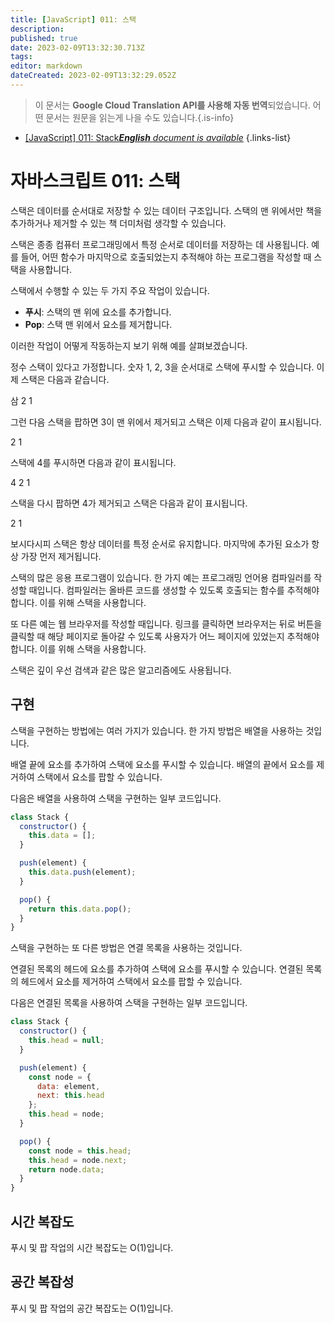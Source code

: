 ```yaml
---
title: [JavaScript] 011: 스택
description: 
published: true
date: 2023-02-09T13:32:30.713Z
tags: 
editor: markdown
dateCreated: 2023-02-09T13:32:29.052Z
---
```


> 이 문서는 **Google Cloud Translation API를 사용해 자동 번역**되었습니다.
어떤 문서는 원문을 읽는게 나을 수도 있습니다.{.is-info}



- [[JavaScript] 011: Stack***English** document is available*](/en/Knowledge-base/Algorithm/javascript-011-stack)
{.links-list}


# 자바스크립트 011: 스택

스택은 데이터를 순서대로 저장할 수 있는 데이터 구조입니다. 스택의 맨 위에서만 책을 추가하거나 제거할 수 있는 책 더미처럼 생각할 수 있습니다.

스택은 종종 컴퓨터 프로그래밍에서 특정 순서로 데이터를 저장하는 데 사용됩니다. 예를 들어, 어떤 함수가 마지막으로 호출되었는지 추적해야 하는 프로그램을 작성할 때 스택을 사용합니다.

스택에서 수행할 수 있는 두 가지 주요 작업이 있습니다.

- **푸시**: 스택의 맨 위에 요소를 추가합니다.
- **Pop**: 스택 맨 위에서 요소를 제거합니다.

이러한 작업이 어떻게 작동하는지 보기 위해 예를 살펴보겠습니다.

정수 스택이 있다고 가정합니다. 숫자 1, 2, 3을 순서대로 스택에 푸시할 수 있습니다. 이제 스택은 다음과 같습니다.

삼
2
1

그런 다음 스택을 팝하면 3이 맨 위에서 제거되고 스택은 이제 다음과 같이 표시됩니다.

2
1

스택에 4를 푸시하면 다음과 같이 표시됩니다.

4
2
1

스택을 다시 팝하면 4가 제거되고 스택은 다음과 같이 표시됩니다.

2
1

보시다시피 스택은 항상 데이터를 특정 순서로 유지합니다. 마지막에 추가된 요소가 항상 가장 먼저 제거됩니다.

스택의 많은 응용 프로그램이 있습니다. 한 가지 예는 프로그래밍 언어용 컴파일러를 작성할 때입니다. 컴파일러는 올바른 코드를 생성할 수 있도록 호출되는 함수를 추적해야 합니다. 이를 위해 스택을 사용합니다.

또 다른 예는 웹 브라우저를 작성할 때입니다. 링크를 클릭하면 브라우저는 뒤로 버튼을 클릭할 때 해당 페이지로 돌아갈 수 있도록 사용자가 어느 페이지에 있었는지 추적해야 합니다. 이를 위해 스택을 사용합니다.

스택은 깊이 우선 검색과 같은 많은 알고리즘에도 사용됩니다.

## 구현

스택을 구현하는 방법에는 여러 가지가 있습니다. 한 가지 방법은 배열을 사용하는 것입니다.

배열 끝에 요소를 추가하여 스택에 요소를 푸시할 수 있습니다. 배열의 끝에서 요소를 제거하여 스택에서 요소를 팝할 수 있습니다.

다음은 배열을 사용하여 스택을 구현하는 일부 코드입니다.

```javascript
class Stack {
  constructor() {
    this.data = [];
  }

  push(element) {
    this.data.push(element);
  }

  pop() {
    return this.data.pop();
  }
}
```

스택을 구현하는 또 다른 방법은 연결 목록을 사용하는 것입니다.

연결된 목록의 헤드에 요소를 추가하여 스택에 요소를 푸시할 수 있습니다. 연결된 목록의 헤드에서 요소를 제거하여 스택에서 요소를 팝할 수 있습니다.

다음은 연결된 목록을 사용하여 스택을 구현하는 일부 코드입니다.

```javascript
class Stack {
  constructor() {
    this.head = null;
  }

  push(element) {
    const node = {
      data: element,
      next: this.head
    };
    this.head = node;
  }

  pop() {
    const node = this.head;
    this.head = node.next;
    return node.data;
  }
}
```

## 시간 복잡도

푸시 및 팝 작업의 시간 복잡도는 O(1)입니다.

## 공간 복잡성

푸시 및 팝 작업의 공간 복잡도는 O(1)입니다.